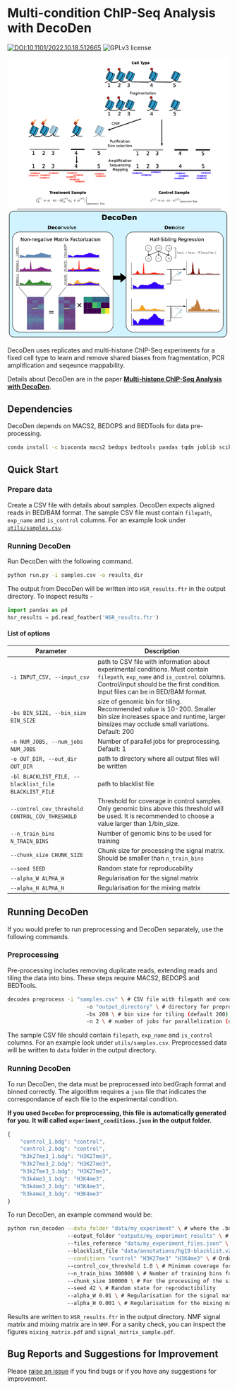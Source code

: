 # Multi-condition ChIP-Seq Analysis with DecoDen
[![DOI:10.1101/2022.10.18.512665](https://img.shields.io/badge/DOI-10.1101/2022.10.18.512665-B31B1B.svg)](https://doi.org/10.1101/2022.10.18.512665)
![GPLv3 license](https://img.shields.io/github/license/ntanmayee/DecoDen)

![DecoDen Schematic](utils/decoden_schematic.png "DecoDen")

DecoDen uses replicates and multi-histone ChIP-Seq experiments for a fixed cell type to learn and remove shared biases from fragmentation, PCR amplification and seqeunce mappability. 

Details about DecoDen are in the paper [**Multi-histone ChIP-Seq Analysis with DecoDen**](https://www.biorxiv.org/content/10.1101/2022.10.18.512665v1).


## Dependencies
DecoDen depends on MACS2, BEDOPS and BEDTools for data pre-processing.
```sh
conda install -c bioconda macs2 bedops bedtools pandas tqdm joblib scikit-learn matplotlib seaborn
```

## Quick Start
### Prepare data
Create a CSV file with details about samples. DecoDen expects aligned reads in BED/BAM format.  The sample CSV file must contain `filepath`, `exp_name` and `is_control` columns. For an example look under [`utils/samples.csv`](https://github.com/ntanmayee/DecoDen/blob/main/utils/samples.csv). 

### Running DecoDen
Run DecoDen with the following command. 

```bash
python run.py -i samples.csv -o results_dir
```

The output from DecoDen will be written into `HSR_results.ftr` in the output directory. To inspect results - 

```python
import pandas as pd
hsr_results = pd.read_feather('HSR_results.ftr')
```

#### List of options
| Parameter | Description |
|---|---|
| `-i INPUT_CSV, --input_csv` | path to CSV file with information about experimental conditions. Must contain `filepath`, `exp_name` and `is_control` columns. Control/input should be the first condition. Input files can be in BED/BAM format. |
| `-bs BIN_SIZE, --bin_size BIN_SIZE` | size of genomic bin for tiling. Recommended value is 10-200. Smaller bin size increases space and runtime, larger binsizes may occlude small variations. Default: 200 |
| `-n NUM_JOBS, --num_jobs NUM_JOBS` | Number of parallel jobs for preprocessing. Default: 1 |
| `-o OUT_DIR, --out_dir OUT_DIR` | path to directory where all output files will be written |
| `-bl BLACKLIST_FILE, --blacklist_file BLACKLIST_FILE` | path to blacklist file |
| `--control_cov_threshold CONTROL_COV_THRESHOLD` | Threshold for coverage in control samples. Only genomic bins above this threshold will be used. It is recommended to choose a value larger than 1/bin_size. |
| `--n_train_bins N_TRAIN_BINS` | Number of genomic bins to be used for training |
| `--chunk_size CHUNK_SIZE` | Chunk size for processing the signal matrix. Should be smaller than `n_train_bins` |
| `--seed SEED` | Random state for reproducability |
| `--alpha_W ALPHA_W` | Regularisation for the signal matrix |
| `--alpha_H ALPHA_H` | Regularisation for the mixing matrix |

## Running DecoDen

If you would prefer to run preprocessing and DecoDen separately, use the following commands.

### Preprocessing
Pre-processing includes removing duplicate reads, extending reads and tiling the data into bins. These steps require MACS2, BEDOPS and BEDTools.

```bash
decoden preprocess -i "samples.csv" \ # CSV file with filepath and conditions
                         -o "output_directory" \ # directory for preprocessed files
                         -bs 200 \ # bin size for tiling (default 200)
                         -n 2 \ # number of jobs for parallelization (default 1)
```
The sample CSV file should contain `filepath`, `exp_name` and `is_control` columns. For an example look under `utils/samples.csv`. Preprocessed data will be written to `data` folder in the output directory.

### Running DecoDen

To run DecoDen, the data must be preprocessed into bedGraph format and binned correctly. The algorithm requires a `json` file that indicates the correspondance of each file to the experimental condition.

**If you used `DecoDen` for preprocessing, this file is automatically generated for you. It will called `experiment_conditions.json` in the output folder.**

```javascript
{
    "control_1.bdg": "control",
    "control_2.bdg": "control",
    "h3k27me3_1.bdg": "H3K27me3",
    "h3k27me3_2.bdg": "H3K27me3",
    "h3k27me3_3.bdg": "H3K27me3",
    "h3k4me3_1.bdg": "H3K4me3",
    "h3k4me3_2.bdg": "H3K4me3",
    "h3k4me3_3.bdg": "H3K4me3"
}
```

To run DecoDen, an example command would be:
```bash
python run_decoden --data_folder "data/my_experiment" \ # where the .bdg files are saved
                   --output_folder "outputs/my_experiment_results" \ # where to save the results
                   --files_reference "data/my_experiment_files.json" \ # the aforementioned mapping
                   --blacklist_file "data/annotations/hg19-blacklist.v2.bed" \
                   --conditions "control" "H3K27me3" "H3K4me3" \ # Ordering of the experimental conditions. The first one must be the control.
                   --control_cov_threshold 1.0 \ # Minimum coverage for the training data for the NMF
                   --n_train_bins 300000 \ # Number of training bins for the extraction of the mixing matrix
                   --chunk_size 100000 \ # For the processing of the signal matrix
                   --seed 42 \ # Random state for reproductibility
                   --alpha_W 0.01 \ # Regularisation for the signal matrix
                   --alpha_H 0.001 \ # Regularisation for the mixing matrix

```

Results are written to `HSR_results.ftr` in the output directory. NMF signal matrix and mixing matrix are in `NMF`. For a sanity check, you can inspect the figures `mixing_matrix.pdf` and `signal_matrix_sample.pdf`. 

## Bug Reports and Suggestions for Improvement
Please [raise an issue](https://github.com/ntanmayee/DecoDen/issues/new) if you find bugs or if you have any suggestions for improvement.
